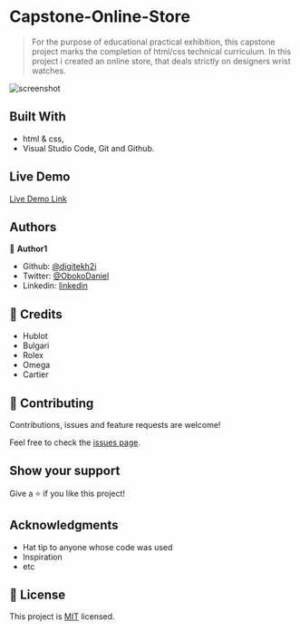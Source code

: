 # Capstone-Online-Store

> For the purpose of educational practical exhibition, this capstone project marks the completion of html/css technical curriculum. In this project i created an online store, that deals strictly on designers wrist watches.  

![screenshot](images/screen.png)


## Built With

- html & css,
- Visual Studio Code, Git and Github.

## Live Demo
[Live Demo Link](https://raw.githack.com/digitekh2i/apple-home-page/feature/index.html)

## Authors

👤 **Author1**

- Github: [@digitekh2i](https://https://github.com/digitekh2i)
- Twitter: [@ObokoDaniel](https://twitter.com/ObokoDaniel)
- Linkedin: [linkedin](http://linkedin.com/in/daniel-dikachi-1luvtek101)

## 🤝 Credits
- Hublot
- Bulgari
- Rolex
- Omega
- Cartier 

## 🤝 Contributing

Contributions, issues and feature requests are welcome!

Feel free to check the [issues page](issues/).

## Show your support

Give a ⭐️ if you like this project!

## Acknowledgments

- Hat tip to anyone whose code was used
- Inspiration
- etc

## 📝 License

This project is [MIT](lic.url) licensed.
